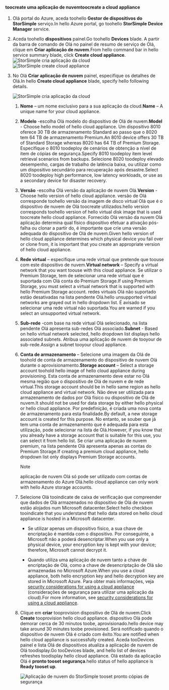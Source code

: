 #### <a name="toocreate-a-cloud-appliance"></a><span data-ttu-id="66b32-101">toocreate uma aplicação de nuvem</span><span class="sxs-lookup"><span data-stu-id="66b32-101">toocreate a cloud appliance</span></span>

1. <span data-ttu-id="66b32-102">Olá portal do Azure, aceda toohello **Gestor de dispositivos do StorSimple** serviço.</span><span class="sxs-lookup"><span data-stu-id="66b32-102">In hello Azure portal, go toohello **StorSimple Device Manager** service.</span></span>
2. <span data-ttu-id="66b32-103">Aceda toohello **dispositivos** painel.</span><span class="sxs-lookup"><span data-stu-id="66b32-103">Go toohello **Devices** blade.</span></span> <span data-ttu-id="66b32-104">A partir da barra de comando de Olá no painel de resumo de serviço de Olá, clique em **Criar aplicação de nuvem**.</span><span class="sxs-lookup"><span data-stu-id="66b32-104">From hello command bar in hello service summary blade, click **Create cloud appliance**.</span></span>
    <span data-ttu-id="66b32-105">![StorSimple cria aplicação da cloud](./media/storsimple-8000-create-cloud-appliance-u2/sca-create1.png)</span><span class="sxs-lookup"><span data-stu-id="66b32-105">![StorSimple create cloud appliance](./media/storsimple-8000-create-cloud-appliance-u2/sca-create1.png)</span></span>
3. <span data-ttu-id="66b32-106">No Olá **Criar aplicação de nuvem** painel, especifique os detalhes de Olá.</span><span class="sxs-lookup"><span data-stu-id="66b32-106">In hello **Create cloud appliance** blade, specify hello following details.</span></span>
   
    ![StorSimple cria aplicação da cloud](./media/storsimple-8000-create-cloud-appliance-u2/sca-create2m.png)
   
   1. <span data-ttu-id="66b32-108">**Nome** – um nome exclusivo para a sua aplicação da cloud.</span><span class="sxs-lookup"><span data-stu-id="66b32-108">**Name** – A unique name for your cloud appliance.</span></span>
   2. <span data-ttu-id="66b32-109">**Modelo** -escolha Olá modelo do dispositivo de Olá de nuvem.</span><span class="sxs-lookup"><span data-stu-id="66b32-109">**Model** - Choose hello model of hello cloud appliance.</span></span> <span data-ttu-id="66b32-110">Um dispositivo 8010 oferece 30 TB de armazenamento Standard ao passo que o 8020 tem 64 TB de armazenamento Premium.</span><span class="sxs-lookup"><span data-stu-id="66b32-110">An 8010 device offers 30 TB of Standard Storage whereas 8020 has 64 TB of Premium Storage.</span></span> <span data-ttu-id="66b32-111">Especifique o 8010 toodeploy de cenários de obtenção a nível de item de cópias de segurança.</span><span class="sxs-lookup"><span data-stu-id="66b32-111">Specify 8010 toodeploy item level retrieval scenarios from backups.</span></span> <span data-ttu-id="66b32-112">Selecione 8020 toodeploy elevado desempenho, cargas de trabalho de latência baixa, ou utilizar como um dispositivo secundário para recuperação após desastre.</span><span class="sxs-lookup"><span data-stu-id="66b32-112">Select 8020 toodeploy high performance, low latency workloads, or use as a secondary device for disaster recovery.</span></span>
   3. <span data-ttu-id="66b32-113">**Versão** -escolha Olá versão da aplicação de nuvem Olá.</span><span class="sxs-lookup"><span data-stu-id="66b32-113">**Version** - Choose hello version of hello cloud appliance.</span></span> <span data-ttu-id="66b32-114">versão de Olá corresponde toohello versão da imagem de disco virtual Olá que é o dispositivo de nuvem de Olá toocreate utilizados.</span><span class="sxs-lookup"><span data-stu-id="66b32-114">hello version corresponds toohello version of hello virtual disk image that is used toocreate hello cloud appliance.</span></span> <span data-ttu-id="66b32-115">Fornecido Olá versão da nuvem Olá aplicação determina qual físico dispositivo efetuar a ativação pós-falha ou clonar a partir do, é importante que crie uma versão adequada do dispositivo de Olá de nuvem.</span><span class="sxs-lookup"><span data-stu-id="66b32-115">Given hello version of hello cloud appliance determines which physical device you fail over or clone from, it is important that you create an appropriate version of hello cloud appliance.</span></span>
   4. <span data-ttu-id="66b32-116">**Rede virtual** – especifique uma rede virtual que pretende que toouse com este dispositivo de nuvem.</span><span class="sxs-lookup"><span data-stu-id="66b32-116">**Virtual network** – Specify a virtual network that you want toouse with this cloud appliance.</span></span> <span data-ttu-id="66b32-117">Se utilizar o Premium Storage, tem de selecionar uma rede virtual que é suportada com Olá conta do Premium Storage.</span><span class="sxs-lookup"><span data-stu-id="66b32-117">If using Premium Storage, you must select a virtual network that is supported with hello Premium Storage account.</span></span> <span data-ttu-id="66b32-118">redes virtuais Olá não suportado estão desativadas na lista pendente Olá.</span><span class="sxs-lookup"><span data-stu-id="66b32-118">hello unsupported virtual networks are grayed out in hello dropdown list.</span></span> <span data-ttu-id="66b32-119">É avisado se selecionar uma rede virtual não suportada.</span><span class="sxs-lookup"><span data-stu-id="66b32-119">You are warned if you select an unsupported virtual network.</span></span>
   5. <span data-ttu-id="66b32-120">**Sub-rede** -com base na rede virtual Olá selecionado, na lista pendente Olá apresenta sub-redes Olá associado.</span><span class="sxs-lookup"><span data-stu-id="66b32-120">**Subnet** - Based on hello virtual network selected, hello dropdown list displays hello associated subnets.</span></span> <span data-ttu-id="66b32-121">Atribua uma aplicação de nuvem de tooyour de sub-rede.</span><span class="sxs-lookup"><span data-stu-id="66b32-121">Assign a subnet tooyour cloud appliance.</span></span>
   6. <span data-ttu-id="66b32-122">**Conta de armazenamento** – Selecione uma imagem da Olá de toohold de conta de armazenamento do dispositivo de nuvem Olá durante o aprovisionamento.</span><span class="sxs-lookup"><span data-stu-id="66b32-122">**Storage account** – Select a storage account toohold hello image of hello cloud appliance during provisioning.</span></span> <span data-ttu-id="66b32-123">Esta conta de armazenamento deve estar no Olá mesma região que o dispositivo de Olá de nuvem e de rede virtual.</span><span class="sxs-lookup"><span data-stu-id="66b32-123">This storage account should be in hello same region as hello cloud appliance and virtual network.</span></span> <span data-ttu-id="66b32-124">Não deve ser utilizada para armazenamento de dados por Olá físico ou dispositivo de Olá de nuvem.</span><span class="sxs-lookup"><span data-stu-id="66b32-124">It should not be used for data storage by either hello physical or hello cloud appliance.</span></span> <span data-ttu-id="66b32-125">Por predefinição, é criada uma nova conta de armazenamento para esta finalidade.</span><span class="sxs-lookup"><span data-stu-id="66b32-125">By default, a new storage account is created for this purpose.</span></span> <span data-ttu-id="66b32-126">No entanto, se souber que já tem uma conta de armazenamento que é adequada para esta utilização, pode selecionar na lista de Olá.</span><span class="sxs-lookup"><span data-stu-id="66b32-126">However, if you know that you already have a storage account that is suitable for this use, you can select it from hello list.</span></span> <span data-ttu-id="66b32-127">Se criar uma aplicação de nuvem premium, na lista pendente Olá apresenta apenas as contas do Premium Storage.</span><span class="sxs-lookup"><span data-stu-id="66b32-127">If creating a premium cloud appliance, hello dropdown list only displays Premium Storage accounts.</span></span>
      
      > [!NOTE]
      > <span data-ttu-id="66b32-128">aplicação de nuvem Olá só pode ser utilizado com contas de armazenamento do Azure Olá.</span><span class="sxs-lookup"><span data-stu-id="66b32-128">hello cloud appliance can only work with hello Azure storage accounts.</span></span>
    
   7. <span data-ttu-id="66b32-129">Selecione Olá tooindicate de caixa de verificação que compreender que dados de Olá armazenados no dispositivo de Olá de nuvem estão alojados num Microsoft datacenter.</span><span class="sxs-lookup"><span data-stu-id="66b32-129">Select hello checkbox tooindicate that you understand that hello data stored on hello cloud appliance is hosted in a Microsoft datacenter.</span></span>
       * <span data-ttu-id="66b32-130">Se utilizar apenas um dispositivo físico, a sua chave de encriptação é mantida com o dispositivo. Por conseguinte, a Microsoft não a poderá desencriptar.</span><span class="sxs-lookup"><span data-stu-id="66b32-130">When you use only a physical device, your encryption key is kept with your device; therefore, Microsoft cannot decrypt it.</span></span>

       * <span data-ttu-id="66b32-131">Quando utiliza uma aplicação de nuvem tanto a chave de encriptação de Olá, como a chave de desencriptação de Olá são armazenadas no Microsoft Azure.</span><span class="sxs-lookup"><span data-stu-id="66b32-131">When you use a cloud appliance, both hello encryption key and hello decryption key are stored in Microsoft Azure.</span></span> <span data-ttu-id="66b32-132">Para obter mais informações, veja [security considerations for using a cloud appliance](../articles/storsimple/storsimple-security.md#storsimple-virtual-device-security) (considerações de segurança para utilizar uma aplicação da cloud).</span><span class="sxs-lookup"><span data-stu-id="66b32-132">For more information, see [security considerations for using a cloud appliance](../articles/storsimple/storsimple-security.md#storsimple-virtual-device-security).</span></span>
   8. <span data-ttu-id="66b32-133">Clique em **criar** tooprovision dispositivo de Olá de nuvem.</span><span class="sxs-lookup"><span data-stu-id="66b32-133">Click **Create** tooprovision hello cloud appliance.</span></span> <span data-ttu-id="66b32-134">dispositivo Olá pode demorar cerca de 30 minutos toobe, aprovisionado.</span><span class="sxs-lookup"><span data-stu-id="66b32-134">hello device may take around 30 minutes toobe provisioned.</span></span> <span data-ttu-id="66b32-135">Será notificado quando o dispositivo de nuvem Olá é criado com êxito.</span><span class="sxs-lookup"><span data-stu-id="66b32-135">You are notified when hello cloud appliance is successfully created.</span></span> <span data-ttu-id="66b32-136">Aceda tooDevices painel e lista Olá de dispositivos atualiza a aplicação de nuvem de Olá toodisplay.</span><span class="sxs-lookup"><span data-stu-id="66b32-136">Go tooDevices blade, and hello list of devices refreshes toodisplay hello cloud appliance.</span></span> <span data-ttu-id="66b32-137">Olá estado da aplicação Olá é **pronto tooset segurança**.</span><span class="sxs-lookup"><span data-stu-id="66b32-137">hello status of hello appliance is **Ready tooset up**.</span></span>
      
      ![Aplicação de nuvem do StorSimple tooset pronto cópias de segurança](./media/storsimple-8000-create-cloud-appliance-u2/sca-create3.png)

